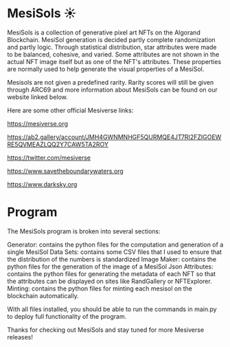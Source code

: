 # MesiSols ☀️
MesiSols is a collection of generative pixel art NFTs on the Algorand Blockchain. MesiSol generation is decided partly complete randomization and partly logic. Through statistical distribution, star attributes were made to be balanced, cohesive, and varied. Some attributes are not shown in the actual NFT image itself but as one of the NFT's attributes. These properties are normally used to help generate the visual properties of a MesiSol.

Mesisols are not given a predefined rarity. Rarity scores will still be given through ARC69 and more information about MesiSols can be found on our website linked below.

Here are some other official Mesiverse links:

https://mesiverse.org

https://ab2.gallery/account/JMH4GWNMNHGF5QURMQE4JT7RI2FZIGOEWRE5QVMEAZLQQ2Y7CAW5TA2ROY

https://twitter.com/mesiverse

https://www.savetheboundarywaters.org

https://www.darksky.org

# Program
The MesiSols program is broken into several sections:

Generator: contains the python files for the computation and generation of a single MesiSol
Data Sets: contains some CSV files that I used to ensure that the distribution of the numbers is standardized
Image Maker: contains the python files for the generation of the image of a MesiSol
Json Attributes: contains the python files for generating the metadata of each NFT so that the attributes can be displayed on
                 sites like RandGallery or NFTExplorer.
Minting: contains the python files for minting each mesisol on the blockchain automatically.

With all files installed, you should be able to run the commands in main.py to deploy full functionality of the program.

Thanks for checking out MesiSols and stay tuned for more Mesiverse releases!
